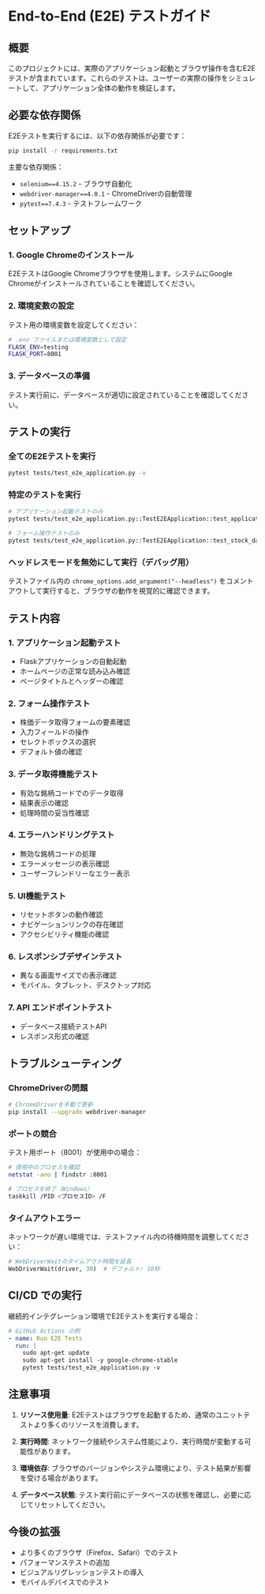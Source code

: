 # End-to-End (E2E) テストガイド

## 概要

このプロジェクトには、実際のアプリケーション起動とブラウザ操作を含むE2Eテストが含まれています。これらのテストは、ユーザーの実際の操作をシミュレートして、アプリケーション全体の動作を検証します。

## 必要な依存関係

E2Eテストを実行するには、以下の依存関係が必要です：

```bash
pip install -r requirements.txt
```

主要な依存関係：
- `selenium==4.15.2` - ブラウザ自動化
- `webdriver-manager==4.0.1` - ChromeDriverの自動管理
- `pytest==7.4.3` - テストフレームワーク

## セットアップ

### 1. Google Chromeのインストール

E2EテストはGoogle Chromeブラウザを使用します。システムにGoogle Chromeがインストールされていることを確認してください。

### 2. 環境変数の設定

テスト用の環境変数を設定してください：

```bash
# .env ファイルまたは環境変数として設定
FLASK_ENV=testing
FLASK_PORT=8001
```

### 3. データベースの準備

テスト実行前に、データベースが適切に設定されていることを確認してください。

## テストの実行

### 全てのE2Eテストを実行

```bash
pytest tests/test_e2e_application.py -v
```

### 特定のテストを実行

```bash
# アプリケーション起動テストのみ
pytest tests/test_e2e_application.py::TestE2EApplication::test_application_startup_and_homepage_load -v

# フォーム操作テストのみ
pytest tests/test_e2e_application.py::TestE2EApplication::test_stock_data_fetch_form_interaction -v
```

### ヘッドレスモードを無効にして実行（デバッグ用）

テストファイル内の `chrome_options.add_argument("--headless")` をコメントアウトして実行すると、ブラウザの動作を視覚的に確認できます。

## テスト内容

### 1. アプリケーション起動テスト
- Flaskアプリケーションの自動起動
- ホームページの正常な読み込み確認
- ページタイトルとヘッダーの確認

### 2. フォーム操作テスト
- 株価データ取得フォームの要素確認
- 入力フィールドの操作
- セレクトボックスの選択
- デフォルト値の確認

### 3. データ取得機能テスト
- 有効な銘柄コードでのデータ取得
- 結果表示の確認
- 処理時間の妥当性確認

### 4. エラーハンドリングテスト
- 無効な銘柄コードの処理
- エラーメッセージの表示確認
- ユーザーフレンドリーなエラー表示

### 5. UI機能テスト
- リセットボタンの動作確認
- ナビゲーションリンクの存在確認
- アクセシビリティ機能の確認

### 6. レスポンシブデザインテスト
- 異なる画面サイズでの表示確認
- モバイル、タブレット、デスクトップ対応

### 7. API エンドポイントテスト
- データベース接続テストAPI
- レスポンス形式の確認

## トラブルシューティング

### ChromeDriverの問題

```bash
# ChromeDriverを手動で更新
pip install --upgrade webdriver-manager
```

### ポートの競合

テスト用ポート（8001）が使用中の場合：

```bash
# 使用中のプロセスを確認
netstat -ano | findstr :8001

# プロセスを終了（Windows）
taskkill /PID <プロセスID> /F
```

### タイムアウトエラー

ネットワークが遅い環境では、テストファイル内の待機時間を調整してください：

```python
# WebDriverWaitのタイムアウト時間を延長
WebDriverWait(driver, 30)  # デフォルト: 10秒
```

## CI/CD での実行

継続的インテグレーション環境でE2Eテストを実行する場合：

```yaml
# GitHub Actions の例
- name: Run E2E Tests
  run: |
    sudo apt-get update
    sudo apt-get install -y google-chrome-stable
    pytest tests/test_e2e_application.py -v
```

## 注意事項

1. **リソース使用量**: E2Eテストはブラウザを起動するため、通常のユニットテストより多くのリソースを消費します。

2. **実行時間**: ネットワーク接続やシステム性能により、実行時間が変動する可能性があります。

3. **環境依存**: ブラウザのバージョンやシステム環境により、テスト結果が影響を受ける場合があります。

4. **データベース状態**: テスト実行前にデータベースの状態を確認し、必要に応じてリセットしてください。

## 今後の拡張

- より多くのブラウザ（Firefox、Safari）でのテスト
- パフォーマンステストの追加
- ビジュアルリグレッションテストの導入
- モバイルデバイスでのテスト
